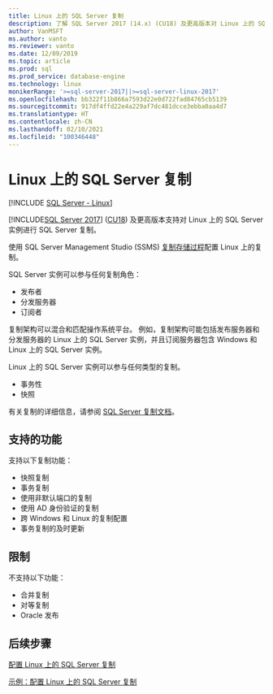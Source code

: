 ```yaml
---
title: Linux 上的 SQL Server 复制
description: 了解 SQL Server 2017 (14.x) (CU18) 及更高版本对 Linux 上的 SQL Server 实例的 SQL Server 复制支持。
author: VanMSFT
ms.author: vanto
ms.reviewer: vanto
ms.date: 12/09/2019
ms.topic: article
ms.prod: sql
ms.prod_service: database-engine
ms.technology: linux
monikerRange: '>=sql-server-2017||>=sql-server-linux-2017'
ms.openlocfilehash: bb322f11b866a7593d22e0d722fad84765cb5139
ms.sourcegitcommit: 917df4ffd22e4a229af7dc481dcce3ebba0aa4d7
ms.translationtype: HT
ms.contentlocale: zh-CN
ms.lasthandoff: 02/10/2021
ms.locfileid: "100346448"
---
```

# <a name="sql-server-replication-on-linux"></a>Linux 上的 SQL Server 复制

[!INCLUDE [SQL Server - Linux](../includes/applies-to-version/sql-linux.md)]

[!INCLUDE[SQL Server 2017](../includes/sssql17-md.md)] ([CU18](https://support.microsoft.com/help/4527377)) 及更高版本支持对 Linux 上的 SQL Server 实例进行 SQL Server 复制。

使用 SQL Server Management Studio (SSMS) [复制存储过程](../relational-databases/system-stored-procedures/replication-stored-procedures-transact-sql.md)配置 Linux 上的复制。

SQL Server 实例可以参与任何复制角色：

* 发布者
* 分发服务器
* 订阅者

复制架构可以混合和匹配操作系统平台。 例如，复制架构可能包括发布服务器和分发服务器的 Linux 上的 SQL Server 实例，并且订阅服务器包含 Windows 和 Linux 上的 SQL Server 实例。

Linux 上的 SQL Server 实例可以参与任何类型的复制。

* 事务性
* 快照

有关复制的详细信息，请参阅 [SQL Server 复制文档](../relational-databases/replication/sql-server-replication.md)。

## <a name="supported-features"></a>支持的功能

支持以下复制功能：

* 快照复制
* 事务复制
* 使用非默认端口的复制 <!--Add link to explanation-->
* 使用 AD 身份验证的复制
* 跨 Windows 和 Linux 的复制配置
* 事务复制的及时更新

## <a name="limitations"></a>限制

不支持以下功能：

* 合并复制
* 对等复制
* Oracle 发布

## <a name="next-steps"></a>后续步骤

[配置 Linux 上的 SQL Server 复制](sql-server-linux-replication-tutorial-tsql.md)

[示例：配置 Linux 上的 SQL Server 复制](sql-server-linux-replication-configure.md)
